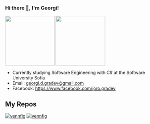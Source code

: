 ### Hi there 👋, I'm Georgi!

<div>
  <img height="160" align="left" src="https://github-readme-stats.vercel.app/api?username=GeorgiGradev&count_private=true&true&hide=issues&show_icons=true" />
  <img height="160" src="https://github-readme-stats.vercel.app/api/top-langs/?username=GeorgiGradev&layout=compact" />
</div>

- Currently studying Software Engineering with C# at the Software University Sofia
- Email: georgi.d.gradev@gmail.com
- Facebook: https://www.facebook.com/joro.gradev

## My Repos

[![vennfig](https://github-readme-stats.vercel.app/api/pin/?username=GeorgiGradev&repo=SoftUni&show_owner=true)](https://github.com/GeorgiGradev/SoftUni)
[![vennfig](https://github-readme-stats.vercel.app/api/pin/?username=GeorgiGradev&repo=FreeCodeCamp&show_owner=true)](https://github.com/GeorgiGradev/FreeCodeCamp)
